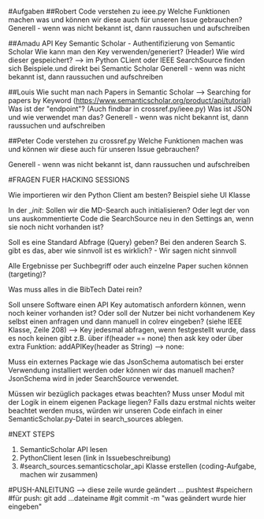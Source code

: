 #Aufgaben
##Robert
Code verstehen zu ieee.py
Welche Funktionen machen was und können wir diese auch für unseren Issue gebrauchen?
Generell - wenn was nicht bekannt ist, dann raussuchen und aufschreiben

##Amadu
API Key Semantic Scholar - Authentifizierung von Semantic Scholar
Wie kann man den Key verwenden/generiert? (Header) 
Wie wird dieser gespeichert?
--> im Python CLient oder IEEE SearchSource finden sich Beispiele.und direkt bei Semantic Scholar
Generell - wenn was nicht bekannt ist, dann raussuchen und aufschreiben

##Louis
Wie sucht man nach Papers in Semantic Scholar
	--> Searching for papers by Keyword (https://www.semanticscholar.org/product/api/tutorial)
Was ist der "endpoint"? (Auch findbar in crossref.py/ieee.py)
Was ist JSON und wie verwendet man das?
Generell - wenn was nicht bekannt ist, dann raussuchen und aufschreiben

##Peter
Code verstehen zu crossref.py
Welche Funktionen machen was und können wir diese auch für unseren Issue gebrauchen?

Generell - wenn was nicht bekannt ist, dann raussuchen und aufschreiben 

#FRAGEN FUER HACKING SESSIONS

Wie importieren wir den Python Client am besten? Beispiel siehe UI Klasse

In der __init_: Sollen wir die MD-Search auch initialisieren? Oder legt der von uns auskommentierte Code die SearchSource neu in den Settings an, wenn sie noch nicht vorhanden ist?

Soll es eine Standard Abfrage (Query) geben? Bei den anderen Search S. gibt es das, aber wie sinnvoll ist es wirklich? - Wir sagen nicht sinnvoll

Alle Ergebnisse per Suchbegriff oder auch einzelne Paper suchen können (targeting)?

Was muss alles in die BibTech Datei rein?

Soll unsere Software einen API Key automatisch anfordern können, wenn noch keiner vorhanden ist? Oder soll der Nutzer bei nicht vorhandenem Key selbst einen anfragen und dann manuell in colrev eingeben?
(siehe IEEE Klasse, Zeile 208)
	--> Key jedesmal abfragen, wenn festgestellt wurde, dass es noch keinen gibt z.B. über if(header == none) then ask key
		oder über extra Funktion: addAPIKey(header as String) --> none:

Muss ein externes Package wie das JsonSchema automatisch bei erster Verwendung installiert werden oder können wir das manuell machen? JsonSchema wird in jeder SearchSource verwendet.


Müssen wir bezüglich packages etwas beachten? Muss unser Modul mit der Logik in einem eigenen Package liegen? Falls dazu erstmal nichts weiter beachtet werden muss, würden wir unseren Code einfach in einer SemanticScholar.py-Datei in search_sources ablegen.


#NEXT STEPS
1. SemanticScholar API lesen
2. PythonClient lesen (link in Issuebeschreibung)
3. #search_sources.semanticscholar_api Klasse erstellen (coding-Aufgabe, machen wir zusammen)


#PUSH-ANLEITUNG
--> diese zeile wurde geändert ... pushtest 
#speichern
#für push: git add ...dateiname
#git commit -m "was geändert wurde hier eingeben"
#


